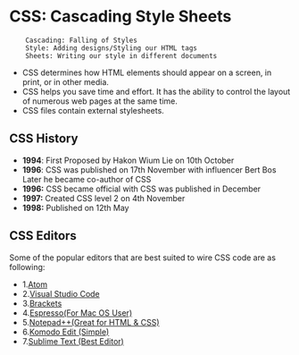 # CSS: Cascading Style Sheets
        Cascading: Falling of Styles
        Style: Adding designs/Styling our HTML tags
        Sheets: Writing our style in different documents

- CSS determines how HTML elements should appear on a screen, in print, or in other media.
- CSS helps you save time and effort. It has the ability to control the layout of numerous web pages at the same time.
- CSS files contain external stylesheets.


## CSS History
- **1994**: First Proposed by Hakon Wium Lie on 10th October
- **1996**: CSS was published on 17th November with influencer Bert Bos Later he became co-author of CSS
- **1996:** CSS became official with CSS was published in December
- **1997:** Created CSS level 2 on 4th November 
- **1998:** Published on 12th May

## CSS Editors
Some of the popular editors that are best suited to wire CSS code are as following:

- 1.[Atom](https://atom.io/)
- 2.[Visual Studio Code](https://code.visualstudio.com/download)
- 3.[Brackets](https://brackets.io/)
- 4.[Espresso(For Mac OS  User)](https://www.espressoapp.com/)
- 5.[Notepad++(Great for HTML & CSS)](https://notepad-plus-plus.org/downloads/)
- 6.[Komodo Edit (Simple)](https://www.activestate.com/products/komodo-ide/downloads/edit/)
- 7.[Sublime Text (Best Editor)](https://www.sublimetext.com/3)
